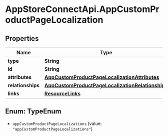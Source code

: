 # AppStoreConnectApi.AppCustomProductPageLocalization

## Properties

Name | Type | Description | Notes
------------ | ------------- | ------------- | -------------
**type** | **String** |  | 
**id** | **String** |  | 
**attributes** | [**AppCustomProductPageLocalizationAttributes**](AppCustomProductPageLocalizationAttributes.md) |  | [optional] 
**relationships** | [**AppCustomProductPageLocalizationRelationships**](AppCustomProductPageLocalizationRelationships.md) |  | [optional] 
**links** | [**ResourceLinks**](ResourceLinks.md) |  | [optional] 



## Enum: TypeEnum


* `appCustomProductPageLocalizations` (value: `"appCustomProductPageLocalizations"`)




